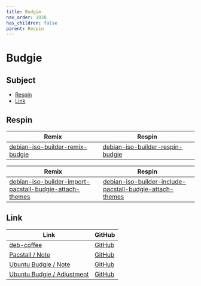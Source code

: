 ```yaml
---
title: Budgie
nav_order: 1030
has_children: false
parent: Respin
---
```



# Budgie




## Subject

* [Respin](#respin)
* [Link](#link)



## Respin

| Remix  | Respin |
| ------ | ------ |
| [debian-iso-builder-remix-budgie](https://github.com/samwhelp/debian-iso-builder-remix-budgie) | [debian-iso-builder-respin-budgie](https://github.com/samwhelp/debian-iso-builder-respin-budgie) |


| Remix  | Respin |
| ------ | ------ |
| [debian-iso-builder-import-pacstall-budgie-attach-themes](https://github.com/samwhelp/debian-iso-builder-import-pacstall-budgie-attach-themes) | [debian-iso-builder-include-pacstall-budgie-attach-themes](https://github.com/samwhelp/debian-iso-builder-include-pacstall-budgie-attach-themes) |




## Link

| Link | GitHub |
| ---- | ------ |
| [deb-coffee](https://samwhelp.github.io/deb-coffee/) | [GitHub](https://github.com/samwhelp/deb-coffee) |
| [Pacstall / Note](https://samwhelp.github.io/note-about-pacstall/) | [GitHub](https://github.com/samwhelp/note-about-pacstall) |
| [Ubuntu Budgie / Note](https://samwhelp.github.io/note-about-debian-budgie/) | [GitHub](https://github.com/samwhelp/note-about-debian-budgie) |
| [Ubuntu Budgie / Adjustment](https://samwhelp.github.io/debian-budgie-adjustment/) | [GitHub](https://github.com/samwhelp/debian-budgie-adjustment) |
